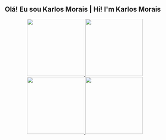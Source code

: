 
## Olá! Eu sou Karlos Morais | Hi! I'm Karlos Morais 
<div align="center">
  <a href="https://github.com/karlosmorais">
  <img height="180em" src="https://github-readme-stats.vercel.app/api?username=karlosmorais&show_icons=true&theme=dark&include_all_commits=true&count_private=true"/>
  <img height="180em" src="https://github-readme-stats.vercel.app/api/top-langs/?username=karlosmorais&layout=compact&langs_count=7&theme=dark"/>
</div>

 <div align="center">
  <a href="https://github.com/karlosmorais">
  <img height="180em" src="https://github-readme-stats.vercel.app/api?username=karlosmorais&show_icons=true&include_all_commits=true&count_private=true"/>
  <img height="180em" src="https://github-readme-stats.vercel.app/api/top-langs/?username=karlosmorais&layout=compact&langs_count=7"/>
</div>
